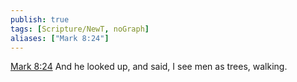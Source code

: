 ```yaml
---
publish: true
tags: [Scripture/NewT, noGraph]
aliases: ["Mark 8:24"]
---
```

[Mark 8:24](https://churchofjesuschrist.org/study/scriptures/nt/mark/8?lang=eng&id=p24#p24) And he looked up, and said, I see men as trees, walking.
